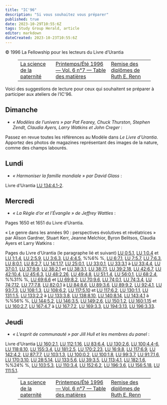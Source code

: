 ```yaml
---
title: "IC'96"
description: "Si vous souhaitez vous préparer"
published: true
date: 2023-10-29T10:55:6Z
tags: Study Group Herald, article
editor: markdown
dateCreated: 2023-10-23T10:55:6Z
---
```


<p class="v-card v-sheet theme--light grey lighten-3 px-2">© 1996 La Fellowship pour les lecteurs du Livre d’Urantia</p>
<figure class="table chapter-navigator">
  <table>
    <tbody>
      <tr>
        <td>
        <a href="/fr/article/Claire_Thurston/The_Science_of_Fatherhood">
          <span class="mdi mdi-arrow-left-drop-circle"></span><span class="pl-2">La science de la paternité</span>
        </a>
        </td>
        <td>
        <a href="/fr/index/articles_study_group_herald#printemps/été-1996-vol-6-n°7">
          <span class="mdi mdi-book-open-variant"></span><span class="pl-2">Printemps/Été 1996 — Vol. 6 n°7 — Table des matières</span>
        </a>
        </td>
        <td>
        <a href="/fr/article/Carolyn_Kendall/Graduation_of_Ruth_E_Renn">
          <span class="pr-2">Remise des diplômes de Ruth E. Renn</span><span class="mdi mdi-arrow-right-drop-circle"></span>
        </a>
        </td>
      </tr>
    </tbody>
  </table>
</figure>



Voici des suggestions de lecture pour ceux qui souhaitent se préparer à participer aux ateliers de l’IC'96.

## Dimanche

- _« Modèles de l’univers » par Pat Fearey, Chuck Thurston, Stephen Zendt, Claudia Ayers, Larry Watkins et John Creger_ :

Passez en revue toutes les références au Modèle dans _Le Livre d’Urantia_. Apportez des photos de magazines représentant des images de la nature, comme des champs labourés.

## Lundi

- _« Harmoniser la famille mondiale » par David Glass_ :

Livre d’Urantia <a id="a49_16"></a>[LU 134:4.1-2](/fr/The_Urantia_Book/134#p4_1).

## Mercredi

- _« La Règle d’or et l’Évangile » de Jeffrey Wattles_ :

Pages 1650 et 1651 du Livre d’Urantia.

« Le genre dans les années 90 : perspectives évolutives et révélatrices » par Alison Gardner, Stuart Kerr, Jeanne Melchior, Byron Belitsos, Claudia Ayers et Larry Watkins :

Pages du Livre d’Urantia (le paragraphe lié et suivant) <a id="a59_56"></a>[LU 0:5.1](/fr/The_Urantia_Book/0#p5_1), <a id="a59_97"></a>[LU 1:0.4](/fr/The_Urantia_Book/1#p0_4) et <a id="a59_140"></a>[LU 1:1.4](/fr/The_Urantia_Book/1#p1_4), <a id="a59_181"></a>[LU 2:5.9](/fr/The_Urantia_Book/2#p5_9), <a id="a59_222"></a>[LU 3:6.3](/fr/The_Urantia_Book/3#p6_3), <a id="a59_263"></a>[LU 4:4.5](/fr/The_Urantia_Book/4#p4_5), %%6% %, <a id="a59_312"></a>[LU 6:7.1](/fr/The_Urantia_Book/6#p7_1), <a id="a59_353"></a>[LU 7:5.7](/fr/The_Urantia_Book/7#p5_7), <a id="a59_394"></a>[LU 7:6.3](/fr/The_Urantia_Book/7#p6_3), <a id="a59_435"></a>[LU 8:0.1](/fr/The_Urantia_Book/8#p0_1), <a id="a59_476"></a>[LU 8:2.7](/fr/The_Urantia_Book/8#p2_7), <a id="a59_517"></a>[LU 14:1.17](/fr/The_Urantia_Book/14#p1_17), <a id="a59_562"></a>[LU 25:0.1](/fr/The_Urantia_Book/25#p0_1), <a id="a59_605"></a>[LU 33:0.1](/fr/The_Urantia_Book/33#p0_1), <a id="a59_648"></a>[LU 33:3.1](/fr/The_Urantia_Book/33#p3_1) à <a id="a59_692"></a>[LU 33:4.4](/fr/The_Urantia_Book/33#p4_4), <a id="a59_735"></a>[LU 37:0.1](/fr/The_Urantia_Book/37#p0_1), <a id="a59_778"></a>[LU 37:9.9](/fr/The_Urantia_Book/37#p9_9), <a id="a59_821"></a>[LU 38:2.1](/fr/The_Urantia_Book/38#p2_1) et <a id="a59_866"></a>[LU 38:3.1](/fr/The_Urantia_Book/38#p3_1), <a id="a59_909"></a>[LU 38:7.1](/fr/The_Urantia_Book/38#p7_1), <a id="a59_952"></a>[LU 39:2.18](/fr/The_Urantia_Book/39#p2_18), <a id="a59_997"></a>[LU 42:6.7](/fr/The_Urantia_Book/42#p6_7), <a id="a59_1040"></a>[LU 42:10.4](/fr/The_Urantia_Book/42#p10_4), <a id="a59_1085"></a>[LU 45:6.3](/fr/The_Urantia_Book/45#p6_3), <a id="a59_1128"></a>[LU 48:2.26](/fr/The_Urantia_Book/48#p2_26), <a id="a59_1173"></a>[LU 49:4.8](/fr/The_Urantia_Book/49#p4_8), <a id="a59_1216"></a>[LU 51:1.4](/fr/The_Urantia_Book/51#p1_4), <a id="a59_1259"></a>[LU 56:0.1](/fr/The_Urantia_Book/56#p0_1), <a id="a59_1302"></a>[LU 68:2.4](/fr/The_Urantia_Book/68#p2_4), %%31% %, <a id="a59_1354"></a>[LU 69:6.6](/fr/The_Urantia_Book/69#p6_6) et <a id="a59_1399"></a>[LU 69:8.2](/fr/The_Urantia_Book/69#p8_2), <a id="a59_1442"></a>[LU 70:9.6](/fr/The_Urantia_Book/70#p9_6), <a id="a59_1485"></a>[LU 74:0.1](/fr/The_Urantia_Book/74#p0_1), <a id="a59_1528"></a>[LU 74:3.4](/fr/The_Urantia_Book/74#p3_4), <a id="a59_1571"></a>[LU 74:7.12](/fr/The_Urantia_Book/74#p7_12), <a id="a59_1616"></a>[LU 77:7.8](/fr/The_Urantia_Book/77#p7_8), <a id="a59_1659"></a>[LU 82:0.1](/fr/The_Urantia_Book/82#p0_1) à <a id="a59_1703"></a>[LU 84:8.6](/fr/The_Urantia_Book/84#p8_6), <a id="a59_1746"></a>[LU 89:3.6](/fr/The_Urantia_Book/89#p3_6), <a id="a59_1789"></a>[LU 89:9.2](/fr/The_Urantia_Book/89#p9_2), <a id="a59_1832"></a>[LU 92:4.1](/fr/The_Urantia_Book/92#p4_1), <a id="a59_1875"></a>[LU 93:7.3](/fr/The_Urantia_Book/93#p7_3), <a id="a59_1918"></a>[LU 108:1.3](/fr/The_Urantia_Book/108#p1_3), <a id="a59_1963"></a>[LU 108:6.2](/fr/The_Urantia_Book/108#p6_2), <a id="a59_2008"></a>[LU 117:5.10](/fr/The_Urantia_Book/117#p5_10) et <a id="a59_2057"></a>[LU 117:6.2](/fr/The_Urantia_Book/117#p6_2), <a id="a59_2102"></a>[LU 130:1.1](/fr/The_Urantia_Book/130#p1_1), <a id="a59_2147"></a>[LU 131:1.5](/fr/The_Urantia_Book/131#p1_5), <a id="a59_2192"></a>[LU 133:2.2](/fr/The_Urantia_Book/133#p2_2) à <a id="a59_2238"></a>[LU 133:3.8](/fr/The_Urantia_Book/133#p3_8), <a id="a59_2283"></a>[LU 138:8.10](/fr/The_Urantia_Book/138#p8_10), <a id="a59_2330"></a>[LU 140:8.14](/fr/The_Urantia_Book/140#p8_14), <a id="a59_2377"></a>[LU 143:4.1](/fr/The_Urantia_Book/143#p4_1) à %%56% %, <a id="a59_2432"></a>[LU 144:5.2](/fr/The_Urantia_Book/144#p5_2), <a id="a59_2477"></a>[LU 146:3.5](/fr/The_Urantia_Book/146#p3_5), <a id="a59_2522"></a>[LU 149:2.6](/fr/The_Urantia_Book/149#p2_6), <a id="a59_2567"></a>[LU 150:1.2](/fr/The_Urantia_Book/150#p1_2), <a id="a59_2612"></a>[LU 160:1.15](/fr/The_Urantia_Book/160#p1_15) et <a id="a59_2661"></a>[LU 160:2.7](/fr/The_Urantia_Book/160#p2_7), <a id="a59_2706"></a>[LU 167:4.7](/fr/The_Urantia_Book/167#p4_7) à <a id="a59_2752"></a>[LU 167:7.2](/fr/The_Urantia_Book/167#p7_2), <a id="a59_2797"></a>[LU 169:3.3](/fr/The_Urantia_Book/169#p3_3), <a id="a59_2842"></a>[LU 194:3.13](/fr/The_Urantia_Book/194#p3_13), <a id="a59_2889"></a>[LU 196:3.33](/fr/The_Urantia_Book/196#p3_33).

## Jeudi

- _« L’esprit de communauté » par Jill Hull et les membres du panel_ :

Livre d’Urantia <a id="a65_16"></a>[LU 160:2.1](/fr/The_Urantia_Book/160#p2_1), <a id="a65_61"></a>[LU 112:1.16](/fr/The_Urantia_Book/112#p1_16), <a id="a65_108"></a>[LU 83:6.4](/fr/The_Urantia_Book/83#p6_4), <a id="a65_151"></a>[LU 130:2.6](/fr/The_Urantia_Book/130#p2_6), <a id="a65_196"></a>[LU 100:4.4-6](/fr/The_Urantia_Book/100#p4_4), <a id="a65_243"></a>[LU 118:8.10](/fr/The_Urantia_Book/118#p8_10), <a id="a65_290"></a>[LU 155:3.4](/fr/The_Urantia_Book/155#p3_4), <a id="a65_335"></a>[LU 181:2.5](/fr/The_Urantia_Book/181#p2_5), <a id="a65_380"></a>[LU 170:2.23](/fr/The_Urantia_Book/170#p2_23), <a id="a65_427"></a>[LU 16:9.8](/fr/The_Urantia_Book/16#p9_8), <a id="a65_470"></a>[LU 117:6.9](/fr/The_Urantia_Book/117#p6_9), <a id="a65_515"></a>[LU 142:4.2](/fr/The_Urantia_Book/142#p4_2), <a id="a65_560"></a>[LU 87:7.7](/fr/The_Urantia_Book/87#p7_7), <a id="a65_603"></a>[LU 103:1.3](/fr/The_Urantia_Book/103#p1_3), <a id="a65_648"></a>[LU 100:0.2](/fr/The_Urantia_Book/100#p0_2), <a id="a65_693"></a>[LU 100:1.8](/fr/The_Urantia_Book/100#p1_8), <a id="a65_738"></a>[LU 99:3.7](/fr/The_Urantia_Book/99#p3_7), <a id="a65_781"></a>[LU 91:7.1,6](/fr/The_Urantia_Book/91#p7_1), <a id="a65_826"></a>[LU 170:3.10](/fr/The_Urantia_Book/170#p3_10), <a id="a65_873"></a>[LU 28:5.14](/fr/The_Urantia_Book/28#p5_14), <a id="a65_918"></a>[LU 133:5.6](/fr/The_Urantia_Book/133#p5_6), <a id="a65_963"></a>[LU 39:3.5](/fr/The_Urantia_Book/39#p3_5), <a id="a65_1006"></a>[LU 113:4.1](/fr/The_Urantia_Book/113#p4_1), <a id="a65_1051"></a>[LU 182:1.6](/fr/The_Urantia_Book/182#p1_6), %%24% %, <a id="a65_1105"></a>[LU 103:5.3](/fr/The_Urantia_Book/103#p5_3), <a id="a65_1150"></a>[LU 110:3.4](/fr/The_Urantia_Book/110#p3_4), <a id="a65_1195"></a>[LU 152:6.2](/fr/The_Urantia_Book/152#p6_2), <a id="a65_1240"></a>[LU 196:3.6](/fr/The_Urantia_Book/196#p3_6), <a id="a65_1285"></a>[LU 156:5.18](/fr/The_Urantia_Book/156#p5_18), <a id="a65_1332"></a>[LU 111:5.1](/fr/The_Urantia_Book/111#p5_1).



<figure class="table chapter-navigator">
  <table>
    <tbody>
      <tr>
        <td>
        <a href="/fr/article/Claire_Thurston/The_Science_of_Fatherhood">
          <span class="mdi mdi-arrow-left-drop-circle"></span><span class="pl-2">La science de la paternité</span>
        </a>
        </td>
        <td>
        <a href="/fr/index/articles_study_group_herald#printemps/été-1996-vol-6-n°7">
          <span class="mdi mdi-book-open-variant"></span><span class="pl-2">Printemps/Été 1996 — Vol. 6 n°7 — Table des matières</span>
        </a>
        </td>
        <td>
        <a href="/fr/article/Carolyn_Kendall/Graduation_of_Ruth_E_Renn">
          <span class="pr-2">Remise des diplômes de Ruth E. Renn</span><span class="mdi mdi-arrow-right-drop-circle"></span>
        </a>
        </td>
      </tr>
    </tbody>
  </table>
</figure>
